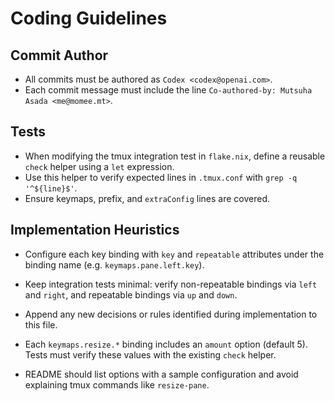# Coding Guidelines

## Commit Author

- All commits must be authored as `Codex <codex@openai.com>`.
- Each commit message must include the line `Co-authored-by: Mutsuha Asada <me@momee.mt>`.

## Tests

- When modifying the tmux integration test in `flake.nix`, define a reusable `check` helper using a `let` expression.
- Use this helper to verify expected lines in `.tmux.conf` with `grep -q '^${line}$'`.
- Ensure keymaps, prefix, and `extraConfig` lines are covered.

## Implementation Heuristics

- Configure each key binding with `key` and `repeatable` attributes under the binding name (e.g. `keymaps.pane.left.key`).

- Keep integration tests minimal: verify non-repeatable bindings via `left` and `right`, and repeatable bindings via `up` and `down`.

- Append any new decisions or rules identified during implementation to this file.

- Each `keymaps.resize.*` binding includes an `amount` option (default 5). Tests must verify these values with the existing `check` helper.

- README should list options with a sample configuration and avoid explaining tmux commands like `resize-pane`.
